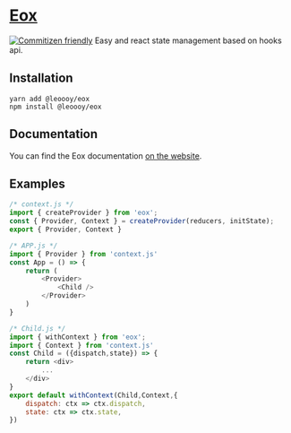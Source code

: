 # [Eox](https://leoooy.github.io/eoxdoc/)
[![Commitizen friendly](https://img.shields.io/badge/commitizen-friendly-brightgreen.svg)](http://commitizen.github.io/cz-cli/)
Easy and react state management based on hooks api.

## Installation

``` 
yarn add @leoooy/eox
npm install @leoooy/eox
```

## Documentation
You can find the Eox documentation [on the website](https://leoooy.github.io/eoxdoc/).

## Examples
``` javascript
/* context.js */
import { createProvider } from 'eox';
const { Provider, Context } = createProvider(reducers, initState);
export { Provider, Context }

/* APP.js */
import { Provider } from 'context.js'
const App = () => {
    return (
        <Provider>
            <Child />
        </Provider>
    )
}

/* Child.js */
import { withContext } from 'eox';
import { Context } from 'context.js'
const Child = ({dispatch,state}) => {
    return <div>
        ...
    </div>
}
export default withContext(Child,Context,{
    dispatch: ctx => ctx.dispatch,
    state: ctx => ctx.state,
})
```